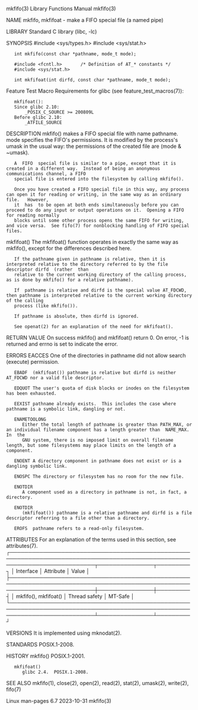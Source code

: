 mkfifo(3)							   Library Functions Manual							     mkfifo(3)

NAME
       mkfifo, mkfifoat - make a FIFO special file (a named pipe)

LIBRARY
       Standard C library (libc, -lc)

SYNOPSIS
       #include <sys/types.h>
       #include <sys/stat.h>

       int mkfifo(const char *pathname, mode_t mode);

       #include <fcntl.h>	    /* Definition of AT_* constants */
       #include <sys/stat.h>

       int mkfifoat(int dirfd, const char *pathname, mode_t mode);

   Feature Test Macro Requirements for glibc (see feature_test_macros(7)):

       mkfifoat():
	   Since glibc 2.10:
	       _POSIX_C_SOURCE >= 200809L
	   Before glibc 2.10:
	       _ATFILE_SOURCE

DESCRIPTION
       mkfifo() makes a FIFO special file with name pathname.  mode specifies the FIFO's permissions.  It is modified by the process's umask in the usual way:
       the permissions of the created file are (mode & ~umask).

       A  FIFO	special file is similar to a pipe, except that it is created in a different way.  Instead of being an anonymous communications channel, a FIFO
       special file is entered into the filesystem by calling mkfifo().

       Once you have created a FIFO special file in this way, any process can open it for reading or writing, in the same way as an ordinary  file.   However,
       it  has	to be open at both ends simultaneously before you can proceed to do any input or output operations on it.  Opening a FIFO for reading normally
       blocks until some other process opens the same FIFO for writing, and vice versa.	 See fifo(7) for nonblocking handling of FIFO special files.

   mkfifoat()
       The mkfifoat() function operates in exactly the same way as mkfifo(), except for the differences described here.

       If the pathname given in pathname is relative, then it is interpreted relative to the directory referred to by the file descriptor dirfd	 (rather  than
       relative to the current working directory of the calling process, as is done by mkfifo() for a relative pathname).

       If  pathname is relative and dirfd is the special value AT_FDCWD, then pathname is interpreted relative to the current working directory of the calling
       process (like mkfifo()).

       If pathname is absolute, then dirfd is ignored.

       See openat(2) for an explanation of the need for mkfifoat().

RETURN VALUE
       On success mkfifo() and mkfifoat() return 0.  On error, -1 is returned and errno is set to indicate the error.

ERRORS
       EACCES One of the directories in pathname did not allow search (execute) permission.

       EBADF  (mkfifoat()) pathname is relative but dirfd is neither AT_FDCWD nor a valid file descriptor.

       EDQUOT The user's quota of disk blocks or inodes on the filesystem has been exhausted.

       EEXIST pathname already exists.	This includes the case where pathname is a symbolic link, dangling or not.

       ENAMETOOLONG
	      Either the total length of pathname is greater than PATH_MAX, or an individual filename component has a length greater than  NAME_MAX.   In  the
	      GNU system, there is no imposed limit on overall filename length, but some filesystems may place limits on the length of a component.

       ENOENT A directory component in pathname does not exist or is a dangling symbolic link.

       ENOSPC The directory or filesystem has no room for the new file.

       ENOTDIR
	      A component used as a directory in pathname is not, in fact, a directory.

       ENOTDIR
	      (mkfifoat()) pathname is a relative pathname and dirfd is a file descriptor referring to a file other than a directory.

       EROFS  pathname refers to a read-only filesystem.

ATTRIBUTES
       For an explanation of the terms used in this section, see attributes(7).
       ┌───────────────────────────────────────────────────────────────────────────────────────────────────────────────────────────┬───────────────┬─────────┐
       │ Interface														   │ Attribute	   │ Value   │
       ├───────────────────────────────────────────────────────────────────────────────────────────────────────────────────────────┼───────────────┼─────────┤
       │ mkfifo(), mkfifoat()													   │ Thread safety │ MT-Safe │
       └───────────────────────────────────────────────────────────────────────────────────────────────────────────────────────────┴───────────────┴─────────┘

VERSIONS
       It is implemented using mknodat(2).

STANDARDS
       POSIX.1-2008.

HISTORY
       mkfifo()
	      POSIX.1-2001.

       mkfifoat()
	      glibc 2.4.  POSIX.1-2008.

SEE ALSO
       mkfifo(1), close(2), open(2), read(2), stat(2), umask(2), write(2), fifo(7)

Linux man-pages 6.7							  2023-10-31								     mkfifo(3)
